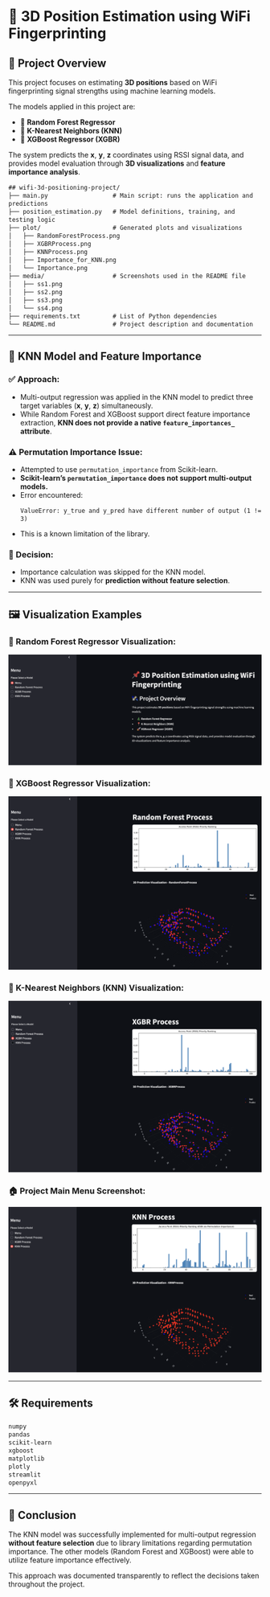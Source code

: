 
# 📌 3D Position Estimation using WiFi Fingerprinting

## 📂 Project Overview
This project focuses on estimating **3D positions** based on WiFi fingerprinting signal strengths using machine learning models.

The models applied in this project are:
- 🎄 **Random Forest Regressor**
- 📍 **K-Nearest Neighbors (KNN)**
- 🚀 **XGBoost Regressor (XGBR)**

The system predicts the **x**, **y**, **z** coordinates using RSSI signal data, and provides model evaluation through **3D visualizations** and **feature importance analysis**.



```
## wifi-3d-positioning-project/
├── main.py                  # Main script: runs the application and predictions
├── position_estimation.py   # Model definitions, training, and testing logic
├── plot/                    # Generated plots and visualizations
│   ├── RandomForestProcess.png
│   ├── XGBRProcess.png
│   ├── KNNProcess.png
│   ├── Importance_for_KNN.png
│   └── Importance.png
├── media/                   # Screenshots used in the README file
│   ├── ss1.png
│   ├── ss2.png
│   ├── ss3.png
│   └── ss4.png
├── requirements.txt         # List of Python dependencies
└── README.md                # Project description and documentation

```

---

## 🎯 KNN Model and Feature Importance

### ✅ Approach:
- Multi-output regression was applied in the KNN model to predict three target variables (**x**, **y**, **z**) simultaneously.
- While Random Forest and XGBoost support direct feature importance extraction, **KNN does not provide a native `feature_importances_` attribute**.

### ⚠️ Permutation Importance Issue:
- Attempted to use `permutation_importance` from Scikit-learn.
- **Scikit-learn’s `permutation_importance` does not support multi-output models.**
- Error encountered:
  ```
  ValueError: y_true and y_pred have different number of output (1 != 3)
  ```
- This is a known limitation of the library.

### 🚩 Decision:
- Importance calculation was skipped for the KNN model.
- KNN was used purely for **prediction without feature selection**.

---

## 🖼️ Visualization Examples

### 🌲 Random Forest Regressor Visualization:
![Random Forest Visualization](./media/ss1.png)

### 🚀 XGBoost Regressor Visualization:
![XGBoost Visualization](./media/ss2.png)

### 📍 K-Nearest Neighbors (KNN) Visualization:
![KNN Visualization](./media/ss3.png)

### 🏠 Project Main Menu Screenshot:
![Project Overview](./media/ss4.png)

---

## 🛠️ Requirements
```plaintext
numpy
pandas
scikit-learn
xgboost
matplotlib
plotly
streamlit
openpyxl
```

---

## 🏁 Conclusion
The KNN model was successfully implemented for multi-output regression **without feature selection** due to library limitations regarding permutation importance. The other models (Random Forest and XGBoost) were able to utilize feature importance effectively.

This approach was documented transparently to reflect the decisions taken throughout the project.

